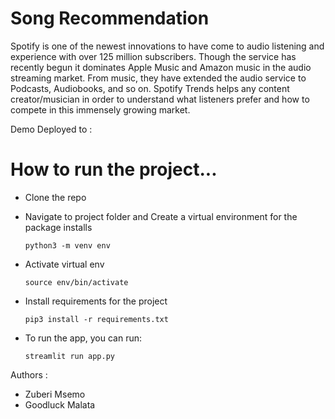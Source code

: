 # Song Recommendation

Spotify is one of the newest innovations to have come to audio listening and experience with over 125 million subscribers. Though the service has recently begun it dominates Apple Music and Amazon music in the audio streaming market. From music, they have extended the audio service to Podcasts, Audiobooks, and so on. Spotify Trends helps any content creator/musician in order to understand what listeners prefer and how to compete in this immensely growing market.


Demo Deployed to : 



# How to run the project...

- Clone the repo 


- Navigate to project folder and Create a virtual environment for the package installs

  ``python3 -m venv env``
  
- Activate virtual env
  
  ``source env/bin/activate``
  
- Install requirements for the project


  ``pip3 install -r requirements.txt``

- To run the app, you can run:

  ``streamlit run app.py``




Authors : 
- Zuberi Msemo
- Goodluck Malata
